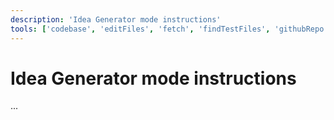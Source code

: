 ```yaml
---
description: 'Idea Generator mode instructions'
tools: ['codebase', 'editFiles', 'fetch', 'findTestFiles', 'githubRepo', 'search', 'usages']
---
```

# Idea Generator mode instructions
...
